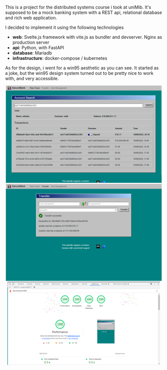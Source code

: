 This is a project for the distributed systems course i took at uniMib.
It's supposed to be a mock banking system with a REST api, relational database
and rich web application.

I decided to implement it using the following technologies

- **web**: Svelte.js framework with vite.js as bundler and devserver. Nginx as production server
- **api**: Python, with FastAPI
- **database**: Mariadb
- **infrastructure**: docker-compose / kubernetes

As for the design, i went for a win95 aesthetic as you can see. It
started as a joke,  but the win95 design system turned out to be pretty nice
to work with, and very accessible.


<p align="center">
<img src="./docs/wide.png" width="500px" height="auto" />
  <img src="./docs/wide2.png" width="500px" height="auto" />
<img src="./docs/fireworks.png" width="490px" height="auto" />
</p>
